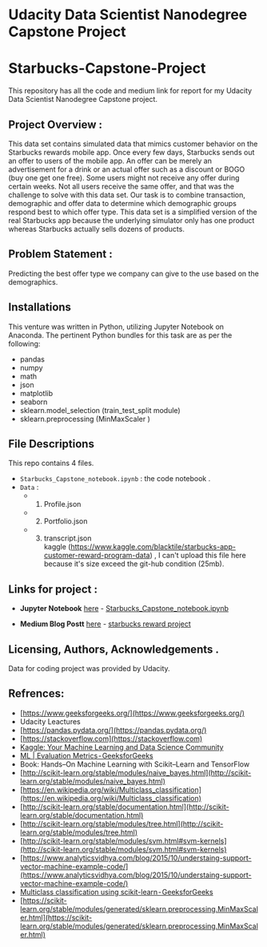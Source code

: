 # Udacity Data Scientist Nanodegree Capstone Project
# Starbucks-Capstone-Project
This repository has all the code and medium link for report for my Udacity Data Scientist Nanodegree Capstone project.

## Project Overview :
This data set contains simulated data that mimics customer behavior on the Starbucks rewards mobile app. Once every few days, Starbucks sends out an offer to users of the mobile app. An offer can be merely an advertisement for a drink or an actual offer such as a discount or BOGO (buy one get one free). Some users might not receive any offer during certain weeks.
Not all users receive the same offer, and that was the challenge to solve with this data set.
Our task is to combine transaction, demographic and offer data to determine which demographic groups respond best to which offer type. This data set is a simplified version of the real Starbucks app because the underlying simulator only has one product whereas Starbucks actually sells dozens of products.

## Problem Statement :
Predicting the best offer type we company can give to the use based on the demographics. 

## Installations
This venture was written in Python, utilizing Jupyter Notebook on Anaconda. The pertinent Python bundles for this task are as per the following:

- pandas
- numpy
- math
- json
- matplotlib
- seaborn
- sklearn.model_selection (train_test_split module)
- sklearn.preprocessing (MinMaxScaler )

## File Descriptions
This repo contains 4 files. 
- `Starbucks_Capstone_notebook.ipynb` : the code notebook .
-   `Data` :
    - 1. Profile.json
    - 2. Portfolio.json
    - 3. transcript.json  
kaggle (https://www.kaggle.com/blacktile/starbucks-app-customer-reward-program-data) ,  I can't upload this file here because it's size exceed the 
    git-hub condition (25mb).
 
## Links for project :
- **Jupyter Notebook** [here](https://github.com/talhashaikh5/starbucks-reward-project/blob/main/Starbucks_Capstone_notebook.ipynb) 
      - [Starbucks_Capstone_notebook.ipynb](https://github.com/talhashaikh5/starbucks-reward-project/blob/main/Starbucks_Capstone_notebook.ipynb)

  

- **Medium Blog Postt** [here](https://medium.com/@talha.shaikh5/starbucks-reward-project-62933c3a45da) - [starbucks reward project](https://medium.com/@talha.shaikh5/starbucks-reward-project-62933c3a45da)


## Licensing, Authors, Acknowledgements .
Data for coding project was provided by Udacity.

## Refrences:
- [https://www.geeksforgeeks.org/](https://www.geeksforgeeks.org/)
- Udacity Leactures
- [https://pandas.pydata.org/](https://pandas.pydata.org/)
- [https://stackoverflow.com](https://stackoverflow.com)
- [Kaggle: Your Machine Learning and Data Science Community](https://www.kaggle.com/blacktile/starbucks-app-customer-reward-program-data)
- [ML | Evaluation Metrics - GeeksforGeeks](https://www.geeksforgeeks.org/metrics-for-machine-learning-model/)
- Book: Hands–On Machine Learning with Scikit–Learn and TensorFlow
- [http://scikit-learn.org/stable/modules/naive_bayes.html](http://scikit-learn.org/stable/modules/naive_bayes.html)
- [https://en.wikipedia.org/wiki/Multiclass_classification](https://en.wikipedia.org/wiki/Multiclass_classification)
- [http://scikit-learn.org/stable/documentation.html](http://scikit-learn.org/stable/documentation.html)
- [http://scikit-learn.org/stable/modules/tree.html](http://scikit-learn.org/stable/modules/tree.html)
- [http://scikit-learn.org/stable/modules/svm.html#svm-kernels](http://scikit-learn.org/stable/modules/svm.html#svm-kernels)
- [https://www.analyticsvidhya.com/blog/2015/10/understaing-support-vector-machine-example-code/](https://www.analyticsvidhya.com/blog/2015/10/understaing-support-vector-machine-example-code/)
- [Multiclass classification using scikit-learn - GeeksforGeeks](https://www.geeksforgeeks.org/multiclass-classification-using-scikit-learn/?ref=lbp)
- [https://scikit-learn.org/stable/modules/generated/sklearn.preprocessing.MinMaxScaler.html](https://scikit-learn.org/stable/modules/generated/sklearn.preprocessing.MinMaxScaler.html)